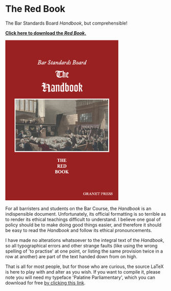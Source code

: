 # The Red Book
The Bar Standards Board *Handbook*, but comprehensible!  


[**Click here to download the *Red Book*.**](https://github.com/ezgranet/the-red-book/raw/main/the-red-book.pdf)


[<img src="cover-page.png" alt="cover-page" height="500"/>](https://github.com/ezgranet/the-red-book/raw/main/the-red-book.pdf)

For all barristers and students on the Bar Course, the *Handbook* is an indispensible document.  Unfortunately, its official formatting is so terrible as to render its ethical teachings difficult to understand.  I believe one goal of policy should be to make doing good things easier, and therefore it should be easy to read the *Handbook* and follow its ethical pronouncements.


I have made no alterations whatsoever to the integral text of the *Handbook*, so all typographical errors and other strange faults (like using the wrong spelling of 'to practise' at one point, or listing the same provision twice in a row at another) are part of the text handed down from on high.

That is all for most people, but for those who are curious, the source LaTeX is here to play with and alter as you wish.  If you want to compile it, please note you will need my typeface 'Palatine Parliamentary', which you can download for free [by clicking this link](https://github.com/ezgranet/palatine-parliamentary).


